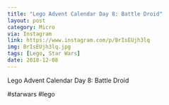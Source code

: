 ```yaml
---
title: "Lego Advent Calendar Day 8: Battle Droid"
layout: post
category: Micro
via: Instagram
link: https://www.instagram.com/p/BrIsEUjh3lq
img: BrIsEUjh3lq.jpg
tags: [Lego, Star Wars]
date: 2018-12-08
---
```

Lego Advent Calendar Day 8: Battle Droid

#starwars #lego